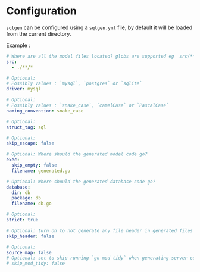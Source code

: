 # Configuration

`sqlgen` can be configured using a `sqlgen.yml` file, by default it will be loaded from the current directory.

Example :

```yml
# Where are all the model files located? globs are supported eg  src/**/*.go
src:
  - ./**/*

# Optional:
# Possibly values : `mysql`, `postgres` or `sqlite`
driver: mysql

# Optional:
# Possibly values : `snake_case`, `camelCase` or `PascalCase`
naming_convention: snake_case

# Optional:
struct_tag: sql

# Optional:
skip_escape: false

# Optional: Where should the generated model code go?
exec:
  skip_empty: false
  filename: generated.go

# Optional: Where should the generated database code go?
database:
  dir: db
  package: db
  filename: db.go

# Optional:
strict: true

# Optional: turn on to not generate any file header in generated files
skip_header: false

# Optional:
source_map: false
# Optional: set to skip running `go mod tidy` when generating server code
# skip_mod_tidy: false
```
